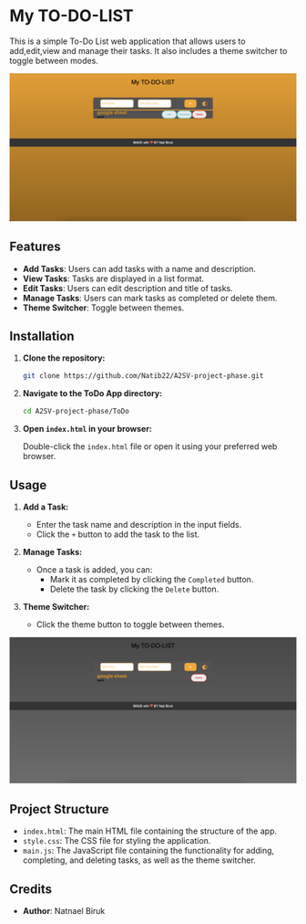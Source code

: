 # My TO-DO-LIST

This is a simple To-Do List web application that allows users to add,edit,view and manage their tasks. It also includes a theme switcher to toggle between modes.

![alt text](<Screenshot 2024-08-05 at 1.52.39 in the afternoon.png>)

## Features

- **Add Tasks**: Users can add tasks with a name and description.
- **View Tasks**: Tasks are displayed in a list format.
- **Edit Tasks**: Users can edit description and title of tasks.
- **Manage Tasks**: Users can mark tasks as completed or delete them.
- **Theme Switcher**: Toggle between themes.

## Installation

1. **Clone the repository:**

   ```bash
   git clone https://github.com/Natib22/A2SV-project-phase.git
   ```

2. **Navigate to the ToDo App directory:**

   ```bash
   cd A2SV-project-phase/ToDo
   ```

3. **Open `index.html` in your browser:**

   Double-click the `index.html` file or open it using your preferred web browser.

## Usage

1. **Add a Task:**

   - Enter the task name and description in the input fields.
   - Click the `+` button to add the task to the list.

2. **Manage Tasks:**

   - Once a task is added, you can:
     - Mark it as completed by clicking the `Completed` button.
     - Delete the task by clicking the `Delete` button.

3. **Theme Switcher:**
   - Click the theme button to toggle between themes.

![alt text](<Screenshot 2024-08-05 at 1.53.12 in the afternoon.png>)

## Project Structure

- `index.html`: The main HTML file containing the structure of the app.
- `style.css`: The CSS file for styling the application.
- `main.js`: The JavaScript file containing the functionality for adding, completing, and deleting tasks, as well as the theme switcher.

## Credits

- **Author**: Natnael Biruk
